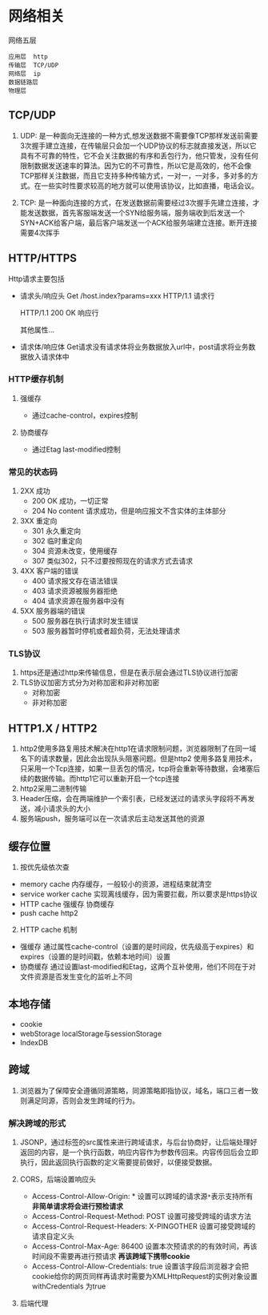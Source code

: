 # 网络相关
网络五层

    应用层  http
    传输层  TCP/UDP
    网络层  ip
    数据链路层
    物理层

## TCP/UDP

1. UDP: 是一种面向无连接的一种方式,想发送数据不需要像TCP那样发送前需要3次握手建立连接，在传输层只会加一个UDP协议的标志就直接发送，所以它具有不可靠的特性，它不会关注数据的有序和丢包行为，他只管发，没有任何限制数据发送速率的算法。因为它的不可靠性，所以它是高效的，他不会像TCP那样关注数据，而且它支持多种传输方式，一对一，一对多，多对多的方式。在一些实时性要求较高的地方就可以使用该协议，比如直播，电话会议。

2. TCP: 是一种面向连接的方式，在发送数据前需要经过3次握手先建立连接，才能发送数据，首先客服端发送一个SYN给服务端，服务端收到后发送一个SYN+ACK给客户端，最后客户端发送一个ACK给服务端建立连接。断开连接需要4次挥手

## HTTP/HTTPS

Http请求主要包括

- 请求头/响应头
    Get /host.index?params=xxx HTTP/1.1    请求行

    HTTP/1.1 200 OK                        响应行

    其他属性...

- 请求体/响应体
  Get请求没有请求体将业务数据放入url中，post请求将业务数据放入请求体中

### HTTP缓存机制

1. 强缓存 
    - 通过cache-control，expires控制

2. 协商缓存
    - 通过Etag last-modified控制

### 常见的状态码

1. 2XX  成功
    - 200 OK   成功，一切正常
    - 204 No content  请求成功，但是响应报文不含实体的主体部分
2. 3XX  重定向
    - 301  永久重定向
    - 302  临时重定向
    - 304  资源未改变，使用缓存
    - 307  类似302，只不过要按照现在的请求方式去请求
3. 4XX  客户端的错误
    - 400  请求报文存在语法错误
    - 403  请求资源被服务器拒绝
    - 404  请求资源在服务器中没有
4. 5XX  服务器端的错误
    - 500 服务器在执行请求时发生错误
    - 503 服务器暂时停机或者超负荷，无法处理请求

### TLS协议

1. https还是通过http来传输信息，但是在表示层会通过TLS协议进行加密
2. TLS协议加密方式分为对称加密和非对称加密
    - 对称加密
    - 非对称加密

## HTTP1.X / HTTP2

1. http2使用多路复用技术解决在http1在请求限制问题，浏览器限制了在同一域名下的请求数量，因此会出现队头阻塞问题。但是http2 使用多路复用技术，只采用一个Tcp连接，如果一旦丢包的情况，tcp将会重新等待数据，会堵塞后续的数据传输。而http1它可以重新开启一个tcp连接
2. http2采用二进制传输
3. Header压缩，会在两端维护一个索引表，已经发送过的请求头字段将不再发送，减小请求头的大小
4. 服务端push，服务端可以在一次请求后主动发送其他的资源

## 缓存位置

1. 按优先级依次查
 - memory cache         内存缓存，一般较小的资源，进程结束就清空
 - service worker cache 实现离线缓存，因为需要拦截，所以要求是https协议 
 - HTTP cache           强缓存 协商缓存
 - push cache           http2

2. HTTP cache 机制

 - 强缓存 通过属性cache-control（设置的是时间段，优先级高于expires）和expires（设置的是时间戳，依赖本地时间）设置
 - 协商缓存 通过设置last-modified和Etag，这两个互补使用，他们不同在于对文件资源是否发生变化的监听上不同

## 本地存储

 - cookie
 - webStorage  localStorage与sessionStorage
 - IndexDB

 ## 跨域

 1. 浏览器为了保障安全遵循同源策略，同源策略即指协议，域名，端口三者一致则满足同源，否则会发生跨域的行为。

 ### 解决跨域的形式

 1. JSONP，通过标签的src属性来进行跨域请求，与后台协商好，让后端处理好返回的内容，是一个执行函数，响应内容作为参数传回来。内容传回后会立即执行，因此返回执行函数的定义需要提前做好，以便接受数据。
 
 2. CORS，后端设置响应头
    - Access-Control-Allow-Origin: *                  设置可以跨域的请求源```*```表示支持所有
    **非简单请求将会进行预检请求**
    - Access-Control-Request-Method: POST               设置可接受跨域的请求方法
    - Access-Control-Request-Headers: X-PINGOTHER       设置可接受跨域的请求自定义头
    - Access-Control-Max-Age: 86400                     设置本次预请求的的有效时间，再该时间段不需要再进行预请求
    **再该跨域下携带cookie**
    - Access-Control-Allow-Credentials: true            设置该字段后浏览器才会把cookie给你的网页同样再请求时需要为XMLHttpRequest的实例对象设置withCredentials 为true

 3. 后端代理










